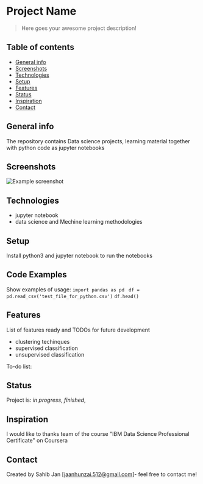 # Project Name
> Here goes your awesome project description!

## Table of contents
* [General info](#general-info)
* [Screenshots](#screenshots)
* [Technologies](#technologies)
* [Setup](#setup)
* [Features](#features)
* [Status](#status)
* [Inspiration](#inspiration)
* [Contact](#contact)

## General info
The repository contains Data science projects, learning material together with python code as jupyter notebooks

## Screenshots
![Example screenshot](./img/screenshot.png)

## Technologies
* jupyter notebook
* data science and Mechine learning methodologies

## Setup
Install python3 and jupyter notebook to run the notebooks

## Code Examples
Show examples of usage:
`import pandas as pd `
`df = pd.read_csv('test_file_for_python.csv')`
`df.head()`

## Features
List of features ready and TODOs for future development
* clustering techinques
* supervised classification 
* unsupervised classification

To-do list:

## Status
Project is: _in progress_, _finished_, 

## Inspiration
I would like to thanks team of the course "IBM Data Science Professional Certificate" on Coursera

## Contact
Created by Sahib Jan [jaanhunzai.512@gmail.com]- feel free to contact me!

